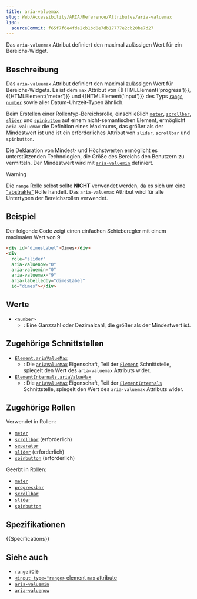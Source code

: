 ```yaml
---
title: aria-valuemax
slug: Web/Accessibility/ARIA/Reference/Attributes/aria-valuemax
l10n:
  sourceCommit: f65f7f6e4fda2cb1bd0e7db17777e2cb20be7d27
---
```


Das `aria-valuemax` Attribut definiert den maximal zulässigen Wert für ein Bereichs-Widget.

## Beschreibung

Das `aria-valuemax` Attribut definiert den maximal zulässigen Wert für Bereichs-Widgets. Es ist dem `max` Attribut von {{HTMLElement('progress')}}, {{HTMLElement('meter')}} und {{HTMLElement('input')}} des Typs [`range`](/de/docs/Web/HTML/Element/input/range), [`number`](/de/docs/Web/HTML/Element/input/number) sowie aller Datum-Uhrzeit-Typen ähnlich.

Beim Erstellen einer Rollentyp-Bereichsrolle, einschließlich [`meter`](/de/docs/Web/Accessibility/ARIA/Reference/Roles/meter_role), [`scrollbar`](/de/docs/Web/Accessibility/ARIA/Reference/Roles/scrollbar_role), [`slider`](/de/docs/Web/Accessibility/ARIA/Reference/Roles/slider_role) und [`spinbutton`](/de/docs/Web/Accessibility/ARIA/Reference/Roles/spinbutton_role) auf einem nicht-semantischen Element, ermöglicht `aria-valuemax` die Definition eines Maximums, das größer als der Mindestwert ist und ist ein erforderliches Attribut von `slider`, `scrollbar` und `spinbutton`.

Die Deklaration von Mindest- und Höchstwerten ermöglicht es unterstützenden Technologien, die Größe des Bereichs den Benutzern zu vermitteln. Der Mindestwert wird mit [`aria-valuemin`](/de/docs/Web/Accessibility/ARIA/Reference/Attributes/aria-valuemin) definiert.

> [!WARNING]
> Die [`range`](/de/docs/Web/Accessibility/ARIA/Reference/Roles/range_role) Rolle selbst sollte **NICHT** verwendet werden, da es sich um eine ["abstrakte"](/de/docs/Web/Accessibility/ARIA/Reference/Roles#6._abstract_roles) Rolle handelt. Das `aria-valuemax` Attribut wird für alle Untertypen der Bereichsrollen verwendet.

## Beispiel

Der folgende Code zeigt einen einfachen Schieberegler mit einem maximalen Wert von 9.

```html
<div id="dimesLabel">Dimes</div>
<div
  role="slider"
  aria-valuenow="0"
  aria-valuemin="0"
  aria-valuemax="9"
  aria-labelledby="dimesLabel"
  id="dimes"></div>
```

## Werte

- `<number>`
  - : Eine Ganzzahl oder Dezimalzahl, die größer als der Mindestwert ist.

## Zugehörige Schnittstellen

- [`Element.ariaValueMax`](/de/docs/Web/API/Element/ariaValueMax)
  - : Die [`ariaValueMax`](/de/docs/Web/API/Element/ariaValueMax) Eigenschaft, Teil der [`Element`](/de/docs/Web/API/Element) Schnittstelle, spiegelt den Wert des `aria-valuemax` Attributs wider.
- [`ElementInternals.ariaValueMax`](/de/docs/Web/API/ElementInternals/ariaValueMax)
  - : Die [`ariaValueMax`](/de/docs/Web/API/ElementInternals/ariaValueMax) Eigenschaft, Teil der [`ElementInternals`](/de/docs/Web/API/ElementInternals) Schnittstelle, spiegelt den Wert des `aria-valuemax` Attributs wider.

## Zugehörige Rollen

Verwendet in Rollen:

- [`meter`](/de/docs/Web/Accessibility/ARIA/Reference/Roles/meter_role)
- [`scrollbar`](/de/docs/Web/Accessibility/ARIA/Reference/Roles/scrollbar_role) (erforderlich)
- [`separator`](/de/docs/Web/Accessibility/ARIA/Reference/Roles/separator_role)
- [`slider`](/de/docs/Web/Accessibility/ARIA/Reference/Roles/slider_role) (erforderlich)
- [`spinbutton`](/de/docs/Web/Accessibility/ARIA/Reference/Roles/spinbutton_role) (erforderlich)

Geerbt in Rollen:

- [`meter`](/de/docs/Web/Accessibility/ARIA/Reference/Roles/meter_role)
- [`progressbar`](/de/docs/Web/Accessibility/ARIA/Reference/Roles/progressbar_role)
- [`scrollbar`](/de/docs/Web/Accessibility/ARIA/Reference/Roles/scrollbar_role)
- [`slider`](/de/docs/Web/Accessibility/ARIA/Reference/Roles/slider_role)
- [`spinbutton`](/de/docs/Web/Accessibility/ARIA/Reference/Roles/spinbutton_role)

## Spezifikationen

{{Specifications}}

## Siehe auch

- [`range` role](/de/docs/Web/Accessibility/ARIA/Reference/Roles/range_role)
- [`<input type="range>` element `max` attribute](/de/docs/Web/HTML/Element/input/range#max)
- [`aria-valuemin`](/de/docs/Web/Accessibility/ARIA/Reference/Attributes/aria-valuemin)
- [`aria-valuenow`](/de/docs/Web/Accessibility/ARIA/Reference/Attributes/aria-valuenow)
